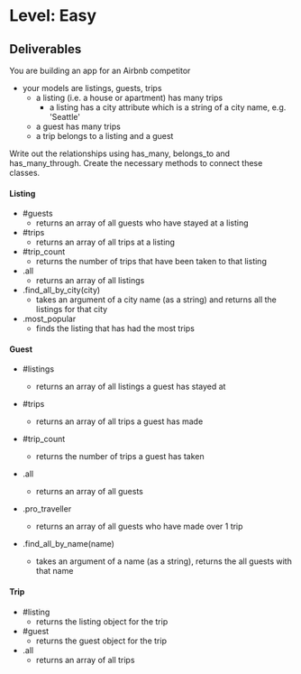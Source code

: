 # Level: Easy

## Deliverables

You are building an app for an Airbnb competitor

- your models are listings, guests, trips
  - a listing (i.e. a house or apartment) has many trips
    - a listing has a city attribute which is a string of a city name, e.g. 'Seattle'
  - a guest has many trips
  - a trip belongs to a listing and a guest

Write out the relationships using has_many, belongs_to and has_many_through.
Create the necessary methods to connect these classes.

#### Listing

- #guests
  - returns an array of all guests who have stayed at a listing
- #trips
  - returns an array of all trips at a listing
- #trip_count
  - returns the number of trips that have been taken to that listing
- .all
  - returns an array of all listings
- .find_all_by_city(city)
  - takes an argument of a city name (as a string) and returns all the listings for that city
- .most_popular
  - finds the listing that has had the most trips

#### Guest

- #listings
  - returns an array of all listings a guest has stayed at
- #trips
  - returns an array of all trips a guest has made

- #trip_count
  - returns the number of trips a guest has taken
- .all
  - returns an array of all guests
  
- .pro_traveller
  - returns an array of all guests who have made over 1 trip
- .find_all_by_name(name)
  - takes an argument of a name (as a string), returns the all guests with that name

#### Trip

- #listing
  - returns the listing object for the trip
- #guest
  - returns the guest object for the trip
- .all
  - returns an array of all trips
